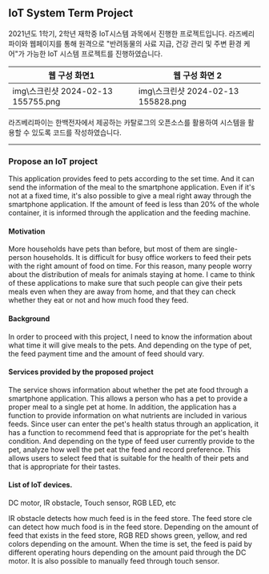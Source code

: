 ## IoT System Term Project
2021년도 1학기, 2학년 재학중 IoT시스템 과목에서 진행한 프로젝트입니다. 
라즈베리파이와 웹페이지를 통해 원격으로 "반려동물의 사료 지급, 건강 관리 및 주변 환경 케어"가 가능한 IoT 시스템 프로젝트를 진행하였습니다.

|웹 구성 화면1|웹 구성 화면 2|
|----|----|
|img\스크린샷 2024-02-13 155755.png|img\스크린샷 2024-02-13 155828.png|


라즈베리파이는 한백전자에서 제공하는 카탈로그의 오픈소스를 활용하여 시스템을 활용할 수 있도록 코드를 작성하였습니다.

-------------

### Propose an IoT project
This application provides feed to pets according to the set time. And it can send the information of the meal to the smartphone application. Even if it's not at a fixed time, it's also possible to give a meal right away through the smartphone application. If the amount of feed is less than 20% of the whole container, it is informed through the application and the feeding machine.

#### Motivation
More households have pets than before, but most of them are single-person households. It is difficult for busy office workers to feed their pets with the right amount of food on time. For this reason, many people worry about the distribution of meals for animals staying at home. I came to think of these applications to make sure that such people can give their pets meals even when they are away from home, and that they can check whether they eat or not and how much food they feed.

#### Background
In order to proceed with this project, I need to know the information about what time it will give meals to the pets. And depending on the type of pet, the feed payment time and the amount of feed should vary.

#### Services provided by the proposed project
The service shows information about whether the pet ate food through a smartphone application. This allows a person who has a pet to provide a proper meal to a single pet at home. In addition, the application has a function to provide information on what nutrients are included in various feeds. Since user can enter the pet's health status through an application, it has a function to recommend feed that is appropriate for the pet's health condition. And depending on the type of feed user currently provide to the pet, analyze how well the pet eat the feed and record preference. This allows users to select feed that is suitable for the health of their pets and that is appropriate for their tastes.

#### List of IoT devices.
DC motor, IR obstacle, Touch sensor, RGB LED, etc

IR obstacle detects how much feed is in the feed store. The feed store cle can detect how much food is in the feed store. Depending on the amount of feed that exists in the feed store, RGB RED shows green, yellow, and red colors depending on the amount. When the time is set, the feed is paid by different operating hours depending on the amount paid through the DC motor. It is also possible to manually feed through touch sensor.
